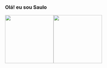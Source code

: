 ### Olá! eu sou Saulo

<div style="display:flex; flex-direction: row;">
  <img style="height: 10rem;" src="https://github-readme-stats.vercel.app/api?theme=vue-dark&&username=Saulo217">
  <img style="height: 10rem;" src="https://github-readme-stats.vercel.app/api/top-langs?theme=vue-dark&&username=Saulo217&&layout=compact">
</div>
  <!--
- 🔭 I’m currently working on ...
- 🌱 I’m currently learning ...
- 👯 I’m looking to collaborate on ...
- 🤔 I’m looking for help with ...
- 💬 Ask me about ...
- 📫 How to reach me: ...
- 😄 Pronouns: ...
- ⚡ Fun fact: ...
-->

